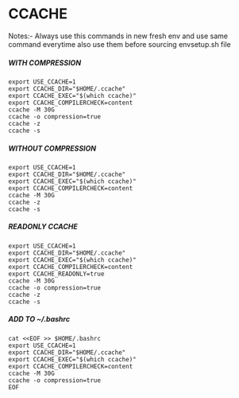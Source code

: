 # CCACHE
Notes:- Always use this commands in new fresh env and use same command everytime also use them before sourcing envsetup.sh file

##### WITH COMPRESSION 
```
export USE_CCACHE=1
export CCACHE_DIR="$HOME/.ccache"
export CCACHE_EXEC="$(which ccache)"
export CCACHE_COMPILERCHECK=content
ccache -M 30G
ccache -o compression=true
ccache -z
ccache -s
```
##### WITHOUT COMPRESSION
```
export USE_CCACHE=1
export CCACHE_DIR="$HOME/.ccache"
export CCACHE_EXEC="$(which ccache)"
export CCACHE_COMPILERCHECK=content
ccache -M 30G
ccache -z
ccache -s
```
##### READONLY CCACHE
```
export USE_CCACHE=1
export CCACHE_DIR="$HOME/.ccache"
export CCACHE_EXEC="$(which ccache)"
export CCACHE_COMPILERCHECK=content
export CCACHE_READONLY=true
ccache -M 30G
ccache -o compression=true
ccache -z
ccache -s
```
##### ADD TO ~/.bashrc
```
cat <<EOF >> $HOME/.bashrc
export USE_CCACHE=1
export CCACHE_DIR="$HOME/.ccache"
export CCACHE_EXEC="$(which ccache)"
export CCACHE_COMPILERCHECK=content
ccache -M 30G
ccache -o compression=true
EOF
```
